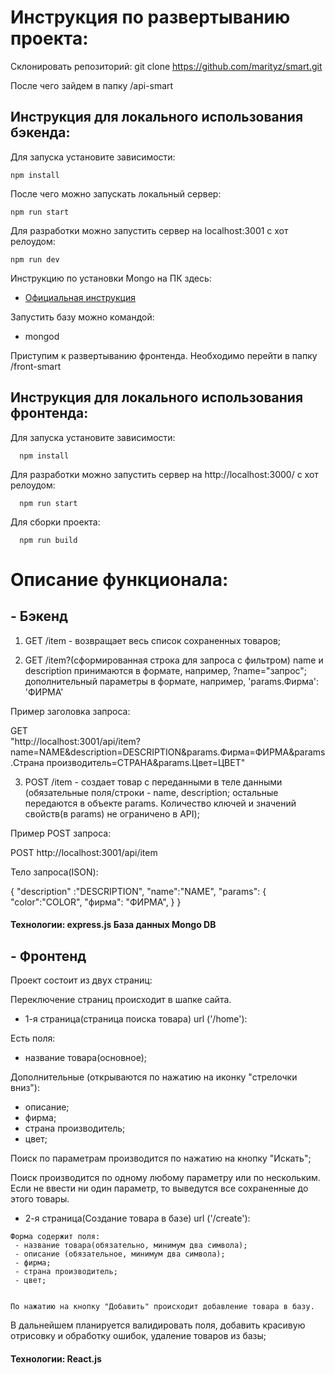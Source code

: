 # Инструкция по развертыванию проекта:

Склонировать репозиторий: git clone https://github.com/marityz/smart.git

После чего зайдем в папку /api-smart

## Инструкция для локального использования бэкенда: 

 Для запуска установите зависимости:

    npm install

 После чего можно запускать локальный сервер:

    npm run start

 Для разработки можно запустить сервер на localhost:3001 с хот релоудом:

    npm run dev
   
  
 
Инструкцию по установки Mongo на ПК здесь:
- [Официальная инструкция](https://docs.mongodb.com/manual/tutorial/install-mongodb-on-os-x/)

Запустить базу можно командой:
- mongod

Приступим к развертыванию фронтенда. Необходимо перейти в папку /front-smart

## Инструкция для локального использования фронтенда:

  Для запуска установите зависимости:
  
      npm install
  
  Для разработки можно запустить сервер на http://localhost:3000/ с хот релоудом:
  
      npm run start
  
  Для сборки проекта:
  
      npm run build
      
      
 # Описание функционала:
 
 ## - Бэкенд
 
 1. GET /item - возвращает весь список сохраненных товаров;
 
 2. GET /item?(сформированная строка для запроса с фильтром) 
  name и description принимаются в формате, например, ?name="запрос";
  дополнительный параметры в формате, например,  'params.Фирма': 'ФИРМА' 
  
  Пример заголовка запроса: 
  
  GET  
      "http://localhost:3001/api/item?name=NAME&description=DESCRIPTION&params.Фирма=ФИРМА&params.Страна производитель=СТРАНА&params.Цвет=ЦВЕТ"
 
 3. POST /item - создает товар с переданными в теле данными (обязательные поля/строки - name, description; 
  остальные передаются в объекте params. Количество ключей и значений свойств(в params) не ограничено в API);
  
  Пример POST запроса: 
  
  POST
       http://localhost:3001/api/item
  
  Тело запроса(ISON): 
  
  { "description" :"DESCRIPTION",
                           "name":"NAME",
                           "params": {
                                   "color":"COLOR",
                                   "фирма": "ФИРМА",
                                   }
                           }
                       
                       
 
 
 
 
 #### Технологии: express.js База данных Mongo DB
 
  ## - Фронтенд
  
  Проект состоит из двух страниц:
  
  Переключение страниц происходит в шапке сайта.
  
   - 1-я страница(страница поиска товара) url ('/home'): 
   
   Есть поля: 
   
   - название товара(основное);
   
   Дополнительные (открываются по нажатию на иконку "стрелочки вниз"): 
   
   - описание;
   - фирма;
   - cтрана производитель;
   - цвет;
   
   Поиск по параметрам производится по нажатию на кнопку "Искать";
   
   Поиск производится по одному любому параметру или по нескольким. Если не ввести ни один параметр,
   то выведутся все сохраненные до этого товары.
   
   
   - 2-я страница(Создание товара в базе) url ('/create'): 
    
    Форма содержит поля:
     - название товара(обязательно, минимум два символа);
     - описание (обязательное, минимум два символа);
     - фирма;
     - cтрана производитель;
     - цвет;
     
     
    По нажатию на кнопку "Добавить" происходит добавление товара в базу. 
   
   
  
  
  В дальнейшем планируется валидировать поля, добавить красивую отрисовку и обработку ошибок, удаление товаров из базы;
  
  
  
  #### Технологии: React.js

  
 
 
